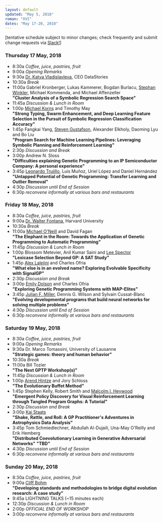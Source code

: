 ```yaml
---
layout: default
updated: "May 5, 2018"
roman: "XVI"
dates: "May 17-20, 2018"
---
```


[tentative schedule subject to minor changes; check frequently and submit change requests via [Slack!](https://gptp-workshops.slack.com)]

### Thursday 17 May, 2018
- 8:30a _Coffee, juice, pastries, fruit_
- 9:00a _Opening Remarks_
- 9:30a [Dr. Katya Vladislavleva](https://datastories.com/about), CEO DataStories
- 10:30a _Break_
- 11:00a Gabriel Kronberger, Lukas Kammerer, Bogdan Burlacu, [Stephan Winkler](https://heal.heuristiclab.com/team/winkler), Michael Kommenda, and Michael Affenzeller  
**"Cluster Analysis of a Symbolic Regression Search Space"**
- 11:45a _Discussion & Lunch in Room_
- 1:00p [Michael Korns](http://www.korns.com) and Timothy May  
**"Strong Typing, Swarm Enhancement, and Deep Learning Feature Selection in the Pursuit of Symbolic Regression Classification Accuracy"**
- 1:45p Fangkai Yang, [Steven Gustafson](https://www.maana.io/blog/steven-gustafson), Alexander Elkholy, Daoming Lyu and Bo Liu  
**"Program Search for Machine Learning Pipelines: Leveraging Symbolic Planning and Reinforcement Learning"**
- 2:30p _Discussion and Break_
- 3:00p Andrew N. Sloss  
**"Difficulties explaining Genetic Programming to an IP Semiconductor Company: A personal experience"**
- 3:45p [Leonardo Trujillo](http://www.tree-lab.org/index.php/people-2/reserachers/46-leonardo-trujillo), Luis Muñoz, Uriel López and Daniel Hernández  
**"Untapped Potential of Genetic Programming: Transfer Learning and Outlier Removal"**
- 4:30p _Discussion until End of Session_
- 6:30p _reconvene informally at various bars and restaurants_

### Friday 18 May, 2018
- 8:30a _Coffee, juice, pastries, fruit_
- 9:00a [Dr. Walter Fontana](https://fontana.hms.harvard.edu), Harvard University
- 10:30a _Break_
- 11:00a [Michael O'Neill](http://ncra.ucd.ie) and David Fagan  
**"The Elephant in the Room: Towards the Application of Genetic Programming to Automatic Programming"**
- 11:45p _Discussion & Lunch in Room_
- 1:00p Blossom Metevier, Anil Kumar Saini and [Lee Spector](http://faculty.hampshire.edu/lspector)  
**"Lexicase Selection Beyond GP: A SAT Study"**
- 1:45p [Alex Lalejini](http://lalejini.com) and Charles Ofria  
**"What else is in an evolved name? Exploring Evolvable Specificity with SignalGP"**
- 2:30p _Discussion and Break_
- 3:00p [Emily Dolson](http://cse.msu.edu/~dolsonem) and Charles Ofria  
**"Exploring Genetic Programming Systems with MAP-Elites"**
- 3:45p [Julian F. Miller](https://www.york.ac.uk/electronic-engineering/staff/julian_miller), Dennis G. Wilson and Sylvain Cussat-Blanc  
**"Evolving developmental programs that build neural networks for solving multiple problems"**
- 4:30p _Discussion until End of Session_
- 6:30p _reconvene informally at various bars and restaurants_


### Saturday 19 May, 2018
- 8:30a _Coffee, juice, pastries, fruit_
- 9:00a _Opening Remarks_
- 9:30a Dr. Marco Tomassini, University of Lausanne  
**"Strategic games: theory and human behavior"**
- 10:30a _Break_
- 11:00a Bill Tozier  
**"The Next GPTP Workshop(s)"**
- 11:45p _Discussion & Lunch in Room_
- 1:00p [Arend Hintze](http://hintzelab.msu.edu) and Jory Schloss  
**"The Evolutionary Buffet Method"**
- 1:45p Stephen Kelly, Robert Smith and [Malcolm I. Heywood](https://web.cs.dal.ca/~mheywood)  
**"Emergent Policy Discovery for Visual Reinforcement Learning through Tangled Program Graphs: A Tutorial"**
- 2:30p _Discussion and Break_
- 3:00p [Kai Staats](https://www.kaistaats.com)  
**"Shake, Rattle, and Roll: A GP Practitioner's Adventures in Astrophysics Data Analysis"**
- 3:45p Tom Schmiedlechner, Abdullah Al-Dujaili, Una-May O'Reilly and Erik Hemberg  
**"Distributed Coevolutionary Learning in Generative Adversarial Networks"**
**"TBD"**
- 4:30p _Discussion until End of Session_
- 6:30p _reconvene informally at various bars and restaurants_

### Sunday 20 May, 2018
- 8:30a _Coffee, juice, pastries, fruit_
- 9:00a [Cliff Bohm](https://cliffbohm.weebly.com)  
**"Developing standards and methodologies to bridge digital evolution research: A case study"**
- 9:45a LIGHTNING TALKS (~15 minutes each)
- 12:30p _Discussion & Lunch in Room_
- 2:00p *OFFICIAL END OF WORKSHOP*
- 3:00p _reconvene informally at various bars and restaurants_
